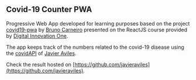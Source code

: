 ## Covid-19 Counter PWA

Progressive Web App developed for learning purposes based on the project [covid19-pwa](https://github.com/Tautorn/covid19-pwa) by [Bruno Carneiro](https://github.com/Tautorn) presented on the ReactJS course provided by [Digital Innovation One](https://web.digitalinnovation.one/).

The app keeps track of the numbers related to the covid-19 disease using the [covidAPI](https://coronavirus-19-api.herokuapp.com/) of [Javier Aviles](https://github.com/javieraviles).

Check the result hosted on [https://github.com/javieraviles](https://github.com/javieraviles).
